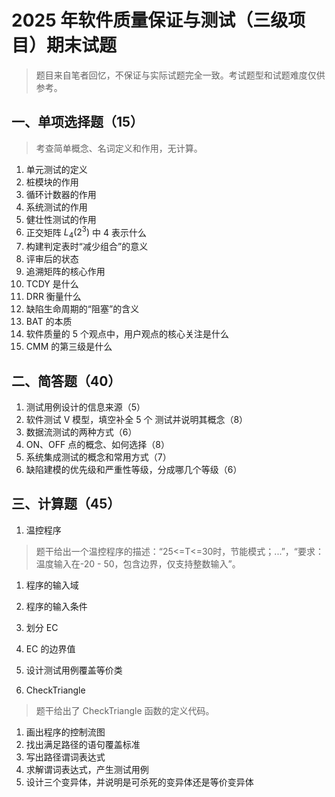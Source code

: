 # 2025 年软件质量保证与测试（三级项目）期末试题

> 题目来自笔者回忆，不保证与实际试题完全一致。考试题型和试题难度仅供参考。

## 一、单项选择题（15）

> 考查简单概念、名词定义和作用，无计算。

1. 单元测试的定义
2. 桩模块的作用
3. 循环计数器的作用
4. 系统测试的作用
5. 健壮性测试的作用
6. 正交矩阵 $L_4(2^3)$ 中 4 表示什么
7. 构建判定表时“减少组合”的意义
8. 评审后的状态
9. 追溯矩阵的核心作用
10. TCDY 是什么
11. DRR 衡量什么
12. 缺陷生命周期的“阻塞”的含义
13. BAT 的本质
14. 软件质量的 5 个观点中，用户观点的核心关注是什么
15. CMM 的第三级是什么

## 二、简答题（40）

1. 测试用例设计的信息来源（5）
2. 软件测试 V 模型，填空补全 5 个 测试并说明其概念（8）
3. 数据流测试的两种方式（6）
4. ON、OFF 点的概念、如何选择（8）
5. 系统集成测试的概念和常用方式（7）
6. 缺陷建模的优先级和严重性等级，分成哪几个等级（6）

## 三、计算题（45）

1. 温控程序

> 题干给出一个温控程序的描述：“25<=T<=30时，节能模式；...”，“要求：温度输入在-20 - 50，包含边界，仅支持整数输入”。

   1. 程序的输入域
   2. 程序的输入条件
   3. 划分 EC
   4. EC 的边界值
   5. 设计测试用例覆盖等价类

1. CheckTriangle

> 题干给出了 CheckTriangle 函数的定义代码。

   1. 画出程序的控制流图
   2. 找出满足路径的语句覆盖标准
   3. 写出路径谓词表达式
   4. 求解谓词表达式，产生测试用例
   5. 设计三个变异体，并说明是可杀死的变异体还是等价变异体